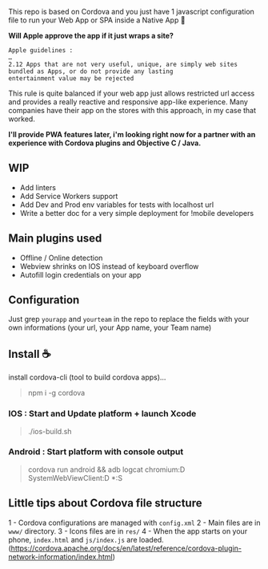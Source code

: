 This repo is based on Cordova and you just have 1 javascript configuration file
to run your Web App or SPA inside a Native App :tada: 

**Will Apple approve the app if it just wraps a site?**
```
Apple guidelines : 
…
2.12 Apps that are not very useful, unique, are simply web sites bundled as Apps, or do not provide any lasting 
entertainment value may be rejected
```
This rule is quite balanced if your web app just allows restricted url access and provides a really reactive and responsive app-like experience. Many companies have their app on the stores with this approach, in my case that worked.


**I'll provide PWA features later, i'm looking right now for a partner 
with an experience with Cordova plugins and Objective C / Java.**

## WIP

- Add linters
- Add Service Workers support 
- Add Dev and Prod env variables for tests with localhost url 
- Write a better doc for a very simple deployment for !mobile developers

## Main plugins used

- Offline / Online detection
- Webview shrinks on IOS instead of keyboard overflow
- Autofill login credentials on your app 

## Configuration

Just grep `yourapp` and `yourteam` in the repo to replace the fields with 
your own informations (your url, your App name, your Team name)

## Install :coffee:

install cordova-cli (tool to build cordova apps)...
> npm i -g cordova

### IOS : Start and Update platform + launch Xcode
> ./ios-build.sh

### Android : Start platform with console output
> cordova run android && adb logcat chromium:D SystemWebViewClient:D *:S


## Little tips about Cordova file structure

1 - Cordova configurations are managed with `config.xml`
2 - Main files are in `www/` directory. 
3 - Icons files are in `res/` 
4 - When the app starts on your phone, `index.html` and `js/index.js` are loaded.
(https://cordova.apache.org/docs/en/latest/reference/cordova-plugin-network-information/index.html)
